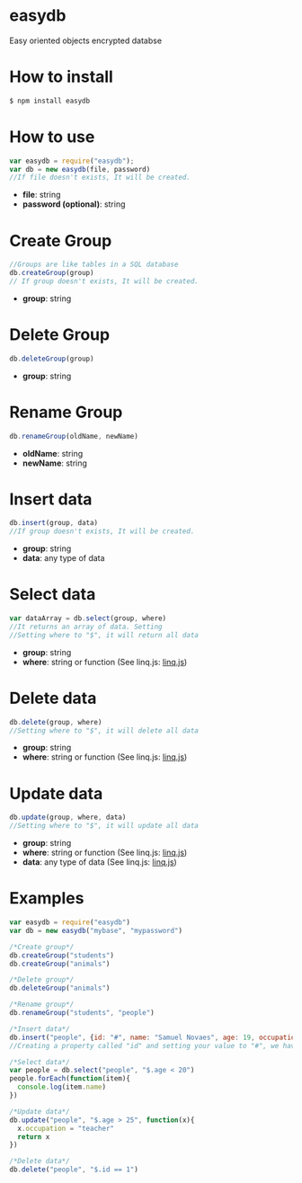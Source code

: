 # easydb

Easy oriented objects encrypted databse

# How to install

```sh
$ npm install easydb
```

# How to use

```javascript
var easydb = require("easydb");
var db = new easydb(file, password)
//If file doesn't exists, It will be created.
```

- **file**: string
- **password (optional)**: string

# Create Group

```javascript
//Groups are like tables in a SQL database
db.createGroup(group)
// If group doesn't exists, It will be created.
```

- **group**: string

# Delete Group

```javascript
db.deleteGroup(group)
```

- **group**: string

# Rename Group

```javascript
db.renameGroup(oldName, newName)
```

- **oldName**: string
- **newName**: string

# Insert data

```javascript
db.insert(group, data)
//If group doesn't exists, It will be created.
```

- **group**: string
- **data**: any type of data

# Select data

```javascript
var dataArray = db.select(group, where)
//It returns an array of data. Setting
//Setting where to "$", it will return all data
```

- **group**: string
- **where**: string or function (See linq.js: [linq.js])

# Delete data

```javascript
db.delete(group, where)
//Setting where to "$", it will delete all data
```

- **group**: string
- **where**: string or function (See linq.js: [linq.js])

# Update data

```javascript
db.update(group, where, data)
//Setting where to "$", it will update all data
```

- **group**: string
- **where**: string or function (See linq.js: [linq.js])
- **data**: any type of data (See linq.js: [linq.js])

# Examples

```javascript
var easydb = require("easydb")
var db = new easydb("mybase", "mypassword")

/*Create group*/
db.createGroup("students")
db.createGroup("animals")

/*Delete group*/
db.deleteGroup("animals")

/*Rename group*/
db.renameGroup("students", "people")

/*Insert data*/
db.insert("people", {id: "#", name: "Samuel Novaes", age: 19, occupation: "student"})
//Creating a property called "id" and setting your value to "#", we have auto increment

/*Select data*/
var people = db.select("people", "$.age < 20")
people.forEach(function(item){
  console.log(item.name)
})

/*Update data*/
db.update("people", "$.age > 25", function(x){
  x.occupation = "teacher"
  return x
})

/*Delete data*/
db.delete("people", "$.id == 1")
```

[linq.js]: <https://linqjs.codeplex.com>
